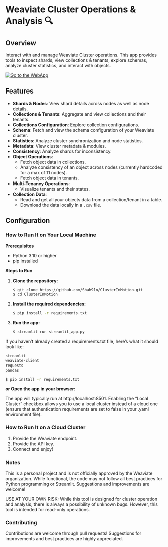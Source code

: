 # Weaviate Cluster Operations & Analysis 🔍

## Overview

Interact with and manage Weaviate Cluster operations. This app provides tools to inspect shards, view collections & tenants, explore schemas, analyze cluster statistics, and interact with objects.

[![Go to the WebApp](https://static.streamlit.io/badges/streamlit_badge_black_white.svg)](https://weaviatecluster.streamlit.app/)

## Features

- **Shards & Nodes**: View shard details across nodes as well as node details.
- **Collections & Tenants**: Aggregate and view collections and their tenants.
- **Collections Configuration**: Explore collection configurations.
- **Schema**: Fetch and view the schema configuration of your Weaviate cluster.
- **Statistics**: Analyze cluster synchronization and node statistics.
- **Metadata**: View cluster metadata & modules.
- **Consistency**: Analyze shards for inconsistency.
- **Object Operations**:
	- Fetch object data in collections.
	- Analyze consistency of an object across nodes (currently hardcoded for a max of 11 nodes).
	- Fetch object data in tenants.
- **Multi-Tenancy Operations**:
	- Visualize tenants and their states.
- **Collection Data**:
	- Read and get all your objects data from a collection/tenant in a table.
	- Download the data locally in a `.csv` file.

## Configuration

### How to Run It on Your Local Machine

**Prerequisites**

- Python 3.10 or higher
- pip installed

**Steps to Run**

1. **Clone the repository:**

   ```bash
   $ git clone https://github.com/Shah91n/ClusterInMotion.git
   $ cd ClusterInMotion
   ```

2. **Install the required dependencies:**

   ```bash
   $ pip install -r requirements.txt
   ```

3. **Run the app:**

   ```bash
   $ streamlit run streamlit_app.py
   ```


If you haven’t already created a requirements.txt file, here’s what it should look like:

```bash
streamlit
weaviate-client
requests
pandas
```

```bash
$ pip install -r requirements.txt
```

**or Open the app in your browser:**

The app will typically run at http://localhost:8501. Enabling the “Local Cluster” checkbox allows you to use a local cluster instead of a cloud one (ensure that authentication requirements are set to false in your .yaml environment file).

### How to Run It on a Cloud Cluster
1. Provide the Weaviate endpoint.
2. Provide the API key.
3. Connect and enjoy!

### Notes

This is a personal project and is not officially approved by the Weaviate organization. While functional, the code may not follow all best practices for Python programming or Streamlit. Suggestions and improvements are welcome!

USE AT YOUR OWN RISK: While this tool is designed for cluster operation and analysis, there is always a possibility of unknown bugs. However, this tool is intended for read-only operations.

### Contributing

Contributions are welcome through pull requests! Suggestions for improvements and best practices are highly appreciated.
